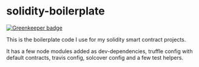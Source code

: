 # solidity-boilerplate

[![Greenkeeper badge](https://badges.greenkeeper.io/maxsam4/solidity-boilerplate.svg)](https://greenkeeper.io/)

This is the boilerplate code I use for my solidity smart contract projects.

It has a few node modules added as dev-dependencies, truffle config with default contracts, travis config, solcover config and a few test helpers.
